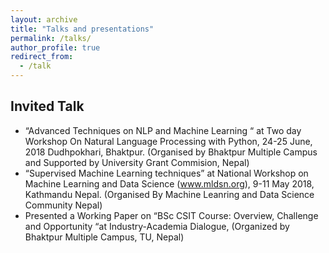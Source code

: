 ```yaml
---
layout: archive
title: "Talks and presentations"
permalink: /talks/
author_profile: true
redirect_from:
  - /talk
---
```


## Invited Talk
- “Advanced Techniques on NLP and Machine Learning “ at Two day Workshop On Natural Language Processing with Python, 24-25 June, 2018 Dudhpokhari, Bhaktpur. 
  (Organised by Bhaktpur Multiple Campus and Supported by University Grant Commision, Nepal)
-  “Supervised Machine Learning techniques” at National Workshop on Machine Learning and Data Science (www.mldsn.org), 9-11 May 2018, Kathmandu Nepal.
    (Organised By Machine Leanring and Data Science Community Nepal)
-  Presented a Working Paper on “BSc CSIT Course: Overview, Challenge and Opportunity “at Industry-Academia Dialogue, 
   (Organized by Bhaktpur Multiple Campus, TU, Nepal)

